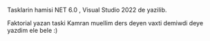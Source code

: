 Tasklarin hamisi NET 6.0 , Visual Studio 2022 de yazilib.

Faktorial yazan taski Kamran muellim ders deyen vaxti demiwdi deye yazdim ele bele :)